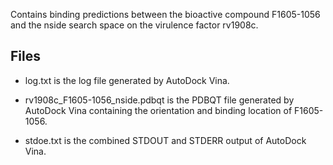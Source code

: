 Contains binding predictions between the bioactive compound F1605-1056 and the nside search space on the virulence factor rv1908c.

## Files

- log.txt is the log file generated by AutoDock Vina.

- rv1908c_F1605-1056_nside.pdbqt is the PDBQT file generated by AutoDock Vina containing the orientation and binding location of F1605-1056.

- stdoe.txt is the combined STDOUT and STDERR output of AutoDock Vina.

